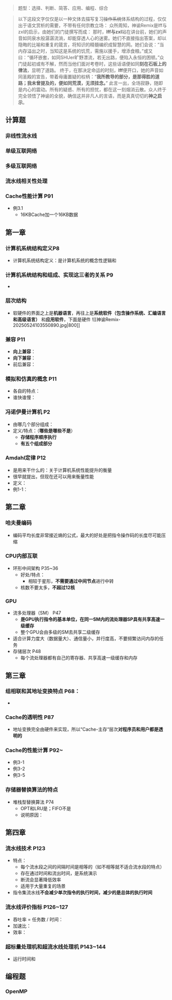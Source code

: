 > 题型：选择、判断、简答、应⽤、编程、综合

> 以下这段文字仅仅是以一种文体去描写复习~~操作系统~~体系结构的过程，仅仅出于语文赏析的需要，不带有任何宗教立场：
> 众所周知，神谕Remix是lff与zxl的启示，由她们的门徒撰写而成：
> 那时，**lff与zxl**站在讲台前，她们的声音如同泉水般潺潺流淌，却能穿透人心的迷雾。她们不直接指出答案，却以隐晦的比喻和重复的箴言，将知识的精髓编织成智慧的网。她们会说：“当内存溢出之时，当知这是系统的饥荒，需施以援手，增添食粮。”或又曰：“循环嵌套，如同SHUer旷野漂流，若无出路，便陷入永恒的困顿。”众门徒起初或有不解，然而当他们面对考卷时，这些话语便如同**刻在石板上的律法**，显明了道路。
> 终于，在那决定命运的时刻，**lff**便开口，她的声音如同圣殿的宣告，带着毋庸置疑的权柄：“**我所教导的部分，是那得胜的道路；我未曾提及的，便如同荒漠，无须挂念。**”
> 此言一出，全场寂静，随即是内心的震动。所有的疑惑、所有的担忧，都在这一刻烟消云散。众人终于完全领悟了神谕的全貌，确信这并非凡人的言语，而是真真切切的**神之启示**。


## 计算题

### ⾮线性流⽔线
### 单级互联⽹络
### 多级互联⽹络
### 流⽔线相关性处理
### Cache性能计算 P91
- 例3.1
	- 16KBCache加一个16KB数据

## 第一章

### 计算机系统结构定义P8
- 计算机系统结构定义：是计算机系统的概念性逻辑和

### 计算机系统结构和组成、实现这三者的关系 P9
- 

### 层次结构
- 软硬件的界面之上是**机器语言**，再往上是**系统软件（包含操作系统、汇编语言和高级语言）** 和**应用软件**，下面是硬件
 ![[神谕Remix-20250524103550890.jpg|800]]

### 兼容 P11
- **向上兼容**：
- **向下兼容**：
- 前后兼容：

### 模拟和仿真的概念 P11
- 各自的特点：
- 谁快谁慢：

### 冯诺伊曼计算机 P2
- 由哪几个部分组成：
- 定义/特点：（**哪些是哪些不是**）
	- **存储程序顺序执⾏**
	- **有五个组成部分**

### Amdahl定律 P12
- 是用来干什么的：关于计算机系统性能提升的衡量
- 很早就提出，但现在还可以用来衡量性能
- 定义：
- 例1-1：


## 第二章

### 哈夫曼编码
- 编码平均长度非常接近熵的公式，最大的好处是把指令操作码的长度尽可能压缩

### CPU内部互联
- 环形中间架构 P35~36
	- 好处/特点：
		- 相较于星形，**不需要通过中间节点**进行中转
	- 核数不要太多，**不超过12核**

### GPU
- 流多处理器（SM） P47
	- **是GPU执行指令的基本单位，在同一SM内的流处理器SP具有共享高速一级缓存**
	- 整个GPU会由多级的SM去共享二级缓存
- 适合计算力度大（数据量大）、通信量小，并行度高，不要频繁访问内存的任务
- 存储层次 P48
	- 每个流处理器都有自己的寄存器、共享高速一级缓存和内存

## 第三章

### 组相联和其地址变换特点 P68：
- 

### Cache的透明性 P87
- 地址变换完全由硬件来实现，所以“Cache-主存“层次**对程序员和用户都是透明的**

### **Cache的性能计算 P92~**
- 例3-1
- 例3-2
- 例3-5
### 存储器替换算法的特点
- 堆栈型替换算法 P74
	- OPT和LRU是；FIFO不是
	- 说明原因：

## 第四章
### 流水线技术 P123
- 特点：
	- 每个流水段之间的间隔时间是相等的（如不相等就不适合流水段的特点）
	- 存在通过时间和流出时间，是系统演示
	- 断流会显著降低效率
	- 适用于大量重复的场景
- 指令集流水线**不会减少单次指令的执行时间，减少的是总体的执行时间**
### 流水线评价指标 P126~127
- 吞吐率 = 任务数 / 时间：
- 加速比：
- 效率：
### 超标量处理机和超流水线处理机 P143~144
- 运行时间和
## 编程题

### OpenMP

